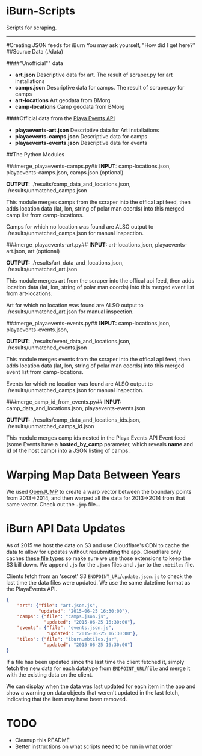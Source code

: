 iBurn-Scripts
=============

Scripts for scraping.

----------------

#Creating JSON feeds for iBurn
You may ask yourself, "How did I get here?"
##Source Data (./data)

####"Unofficial"" data

+ **art.json** Descriptive data for art. The result of scraper.py for art installations
+ **camps.json** Descriptive data for camps. The result of scraper.py for camps
+ **art-locations** Art geodata from BMorg
+ **camp-locations** Camp geodata from BMorg

####Official data from the [Playa Events API](http://playaevents.burningman.com/api/0.2/docs/)
+ **playaevents-art.json** Descriptive data for Art installations
+ **playaevents-camps.json** Descriptive data for camps
+ **playaevents-events.json** Descriptive data for events

##The Python Modules


###merge_playaevents-camps.py##
**INPUT:** camp-locations.json, playaevents-camps.json, camps.json (optional)

**OUTPUT:** ./results/camp_data_and_locations.json, ./results/unmatched_camps.json

This module merges camps from the scraper into the offical api feed, then adds location data (lat, lon, string of polar man coords) into this merged camp list from camp-locations.

Camps for which no location was found are ALSO output to ./results/unmatched_camps.json for manual inspection.

###merge_playaevents-art.py##
**INPUT:** art-locations.json, playaevents-art.json, art (optional)

**OUTPUT:** ./results/art_data_and_locations.json, ./results/unmatched_art.json

This module merges art from the scraper into the offical api feed, then adds location data (lat, lon, string of polar man coords) into this merged event list from art-locations.

Art for which no location was found are ALSO output to ./results/unmatched_art.json for manual inspection.

###merge_playaevents-events.py##
**INPUT:** camp-locations.json, playaevents-events.json,

**OUTPUT:** ./results/event_data_and_locations.json, ./results/unmatched_events.json

This module merges events from the scraper into the offical api feed, then adds location data (lat, lon, string of polar man coords) into this merged event list from camp-locations.

Events for which no location was found are ALSO output to ./results/unmatched_camps.json for manual inspection.

###merge_camp_id_from_events.py##
**INPUT:** camp_data_and_locations.json, playaevents-events.json

**OUTPUT:** ./results/camp_data_and_locations_ids.json, ./results/unmatched_camps_id.json

This module merges camp ids nested in the Playa Events API Event feed (some Events have a **hosted_by_camp** parameter, which reveals **name** and **id** of the host camp) into a JSON listing of camps.

# Warping Map Data Between Years

We used [OpenJUMP](http://www.openjump.org) to create a warp vector between the boundary points from 2013->2014, and then warped all the data for 2013->2014 from that same vector. Check out the `.jmp` file...

# iBurn API Data Updates

As of 2015 we host the data on S3 and use Cloudflare's CDN to cache the data to allow for updates without resubmitting the app. Cloudflare only caches [these file types](https://support.cloudflare.com/hc/en-us/articles/200172516-What-file-extensions-does-CloudFlare-cache-for-static-content-) so make sure we use those extensions to keep the S3 bill down. We append `.js` for the `.json` files and `.jar` to the `.mbtiles` file.

Clients fetch from an 'secret' S3 `ENDPOINT_URL`/`update.json.js` to check the last time the data files were updated. We use the same datetime format as the PlayaEvents API.

```json
{
	"art": {"file": "art.json.js",
			"updated": "2015-06-25 16:30:00"},
	"camps": {"file": "camps.json.js",
			  "updated": "2015-06-25 16:30:00"},
	"events": {"file": "events.json.js",
			   "updated": "2015-06-25 16:30:00"},
	"tiles": {"file": "iburn.mbtiles.jar",
			  "updated": "2015-06-25 16:30:00"}
}
```

If a file has been updated since the last time the client fetched it, simply fetch the new data for each datatype from `ENDPOINT_URL`/`file` and merge it with the existing data on the client.

We can display when the data was last updated for each item in the app and show a warning on data objects that weren't updated in the last fetch, indicating that the item may have been removed.

# TODO

* Cleanup this README
* Better instructions on what scripts need to be run in what order